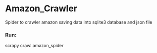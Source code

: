 # Amazon_Crawler
Spider to crawler amazon saving data into sqlite3 database and json file


### Run:

  scrapy crawl amazon_spider
  
 
